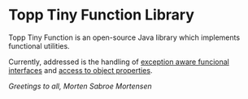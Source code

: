 # Topp Tiny Function Library

Topp Tiny Function is an open-source Java library which implements functional utilities.

Currently, addressed is the handling of
[exception aware funcional interfaces](src/main/java/com/yelstream/topp/util/function/ex)
and
[access to object properties](src/main/java/com/yelstream/topp/util/function/access).

_Greetings to all, Morten Sabroe Mortensen_
